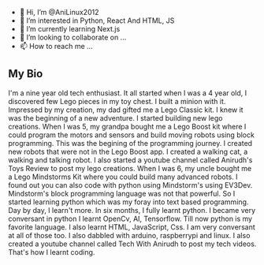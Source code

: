 - 👋 Hi, I’m @AniLinux2012
- 👀 I’m interested in Python, React And HTML, JS
- 🌱 I’m currently learning Next.js
- 💞️ I’m looking to collaborate on ...
- 📫 How to reach me ...

## My Bio
I'm a nine year old tech enthusiast. It all started when I was a 4 year old, I discovered few Lego pieces in my toy chest. I built a minion with it. Impressed by my creation, my dad gifted me a Lego Classic kit. I knew it was the beginning of a new adventure. I started building new lego creations. When I was 5, my grandpa bought me a Lego Boost kit where I could program the motors and sensors and build moving robots using block programming. This was the begining of the programming journey. I created new robots that were not in the Lego Boost app. I created a walking cat, a walking and talking robot. I also started a youtube channel called Anirudh's Toys Review to post my lego creations. When I was 6, my uncle bought me a Lego Mindstorms Kit where you could build many advanced robots. I found out you can also code with python using Mindstorm's using EV3Dev. Mindstorm's block programming language was not that powerful. So I started learning python which was my foray into text based programming. Day by day, I learn't more. In six months, I fully learnt python. I became very conversant in python I learnt OpenCv, AI, Tensorflow. Till now python is my favorite language. I also learnt HTML, JavaScript, Css. I am very conversant at all of those too. I also dabbled with arduino, raspberrypi and linux. I also created a youtube channel called Tech With Anirudh to post my tech videos. That's how I learnt coding.

<!---
AniLinux2012/AniLinux2012 is a ✨ special ✨ repository because its `README.md` (this file) appears on your GitHub profile.
You can click the Preview link to take a look at your changes.
--->
